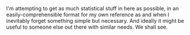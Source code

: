I'm attempting to get as much statistical stuff in here as possible, in an easily-comprehensible format for my own reference as and when I inevitably forget something simple but necessary.  And ideally it might be useful to someone else out there with similar needs.  We shall see.
